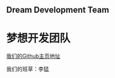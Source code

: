 ## Dream Development Team

<!-- hshmeng join in the 2023 y 10 d 3 d -->
<!-- i thik hshmemg is ShuaGe in 23WangAn -->

<h1>梦想开发团队</h1>

<!-- 老刘啊老刘[微笑]，天天发视频，就是不知道回我的消息[微笑] -->
<!-- 别的老师：和同学嬉戏打闹，你呢：[自动回复]你好，我现在有事不在，一会再和你联系 -->
<!-- [微笑] [刀] -->
<!-- by:hshmeng 2023年10月3日00:32:11 -->

<!-- PS: 不是发展团队 -->

[我们的Github主页地址](https://github.com/DreamDevelopmentTeam/)

<a>我们的班草：李猛</a>

